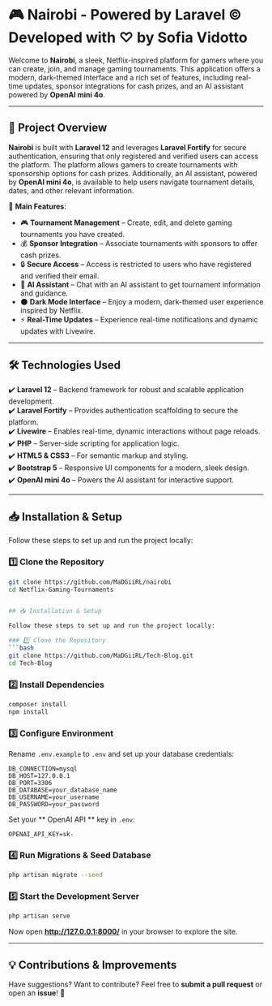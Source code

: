 # 🎮 Nairobi - Powered by Laravel © Developed with ♡ by Sofia Vidotto

Welcome to **Nairobi**, a sleek, Netflix-inspired platform for gamers where you can create, join, and manage gaming tournaments. This application offers a modern, dark-themed interface and a rich set of features, including real-time updates, sponsor integrations for cash prizes, and an AI assistant powered by **OpenAI mini 4o**.

---

## 🎨 Project Overview

**Nairobi** is built with **Laravel 12** and leverages **Laravel Fortify** for secure authentication, ensuring that only registered and verified users can access the platform. The platform allows gamers to create tournaments with sponsorship options for cash prizes. Additionally, an AI assistant, powered by **OpenAI mini 4o**, is available to help users navigate tournament details, dates, and other relevant information.

📌 **Main Features**:  
- 🎮 **Tournament Management** – Create, edit, and delete gaming tournaments you have created.  
- 💰 **Sponsor Integration** – Associate tournaments with sponsors to offer cash prizes.  
- 🔒 **Secure Access** – Access is restricted to users who have registered and verified their email.  
- 🤖 **AI Assistant** – Chat with an AI assistant to get tournament information and guidance.  
- 🌑 **Dark Mode Interface** – Enjoy a modern, dark-themed user experience inspired by Netflix.  
- ⚡ **Real-Time Updates** – Experience real-time notifications and dynamic updates with Livewire.

---

## 🛠️ Technologies Used

✔️ **Laravel 12** – Backend framework for robust and scalable application development.  
✔️ **Laravel Fortify** – Provides authentication scaffolding to secure the platform.  
✔️ **Livewire** – Enables real-time, dynamic interactions without page reloads.  
✔️ **PHP** – Server-side scripting for application logic.  
✔️ **HTML5 & CSS3** – For semantic markup and styling.  
✔️ **Bootstrap 5** – Responsive UI components for a modern, sleek design.  
✔️ **OpenAI mini 4o** – Powers the AI assistant for interactive support.

---

## 📥 Installation & Setup

Follow these steps to set up and run the project locally:

### 1️⃣ Clone the Repository  
```bash
git clone https://github.com/MaDGiiRL/nairobi
cd Netflix-Gaming-Tournaments


## 📥 Installation & Setup

Follow these steps to set up and run the project locally:

### 1️⃣ Clone the Repository  
```bash
git clone https://github.com/MaDGiiRL/Tech-Blog.git
cd Tech-Blog
```  

### 2️⃣ Install Dependencies  
```bash
composer install
npm install
```  

### 3️⃣ Configure Environment  
Rename `.env.example` to `.env` and set up your database credentials:  
```env
DB_CONNECTION=mysql
DB_HOST=127.0.0.1
DB_PORT=3306
DB_DATABASE=your_database_name
DB_USERNAME=your_username
DB_PASSWORD=your_password
```  

Set your ** OpenAI API ** key in `.env`:
```env
OPENAI_API_KEY=sk-
```  

### 4️⃣ Run Migrations & Seed Database  
```bash
php artisan migrate --seed
```  

### 5️⃣ Start the Development Server  
```bash
php artisan serve
```  

Now open **http://127.0.0.1:8000/** in your browser to explore the site.

---

## 💡 Contributions & Improvements

Have suggestions? Want to contribute? Feel free to **submit a pull request** or open an **issue**! 🚀
